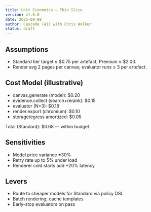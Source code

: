 ```yaml
---
title: Unit Economics — Thin Slice
version: v1.0.0
date: 2025-08-08
author: Cascade (AI) with Chris Walker
status: draft
---
```


## Assumptions

- Standard tier target ≤ $0.75 per artefact; Premium ≤ $2.00.
- Render avg 2 pages per canvas; evaluator runs ≤ 3 per artefact.

## Cost Model (illustrative)

- canvas.generate (model): $0.20
- evidence.collect (search+rerank): $0.15
- evaluator (N=3): $0.18
- render.export (chromium): $0.10
- storage/egress amortized: $0.05

Total (Standard): $0.68 — within budget.

## Sensitivities

- Model price variance ±30%
- Retry rate up to 5% under load
- Renderer cold starts add +20% latency

## Levers

- Route to cheaper models for Standard via policy DSL
- Batch rendering; cache templates
- Early-stop evaluators on pass
